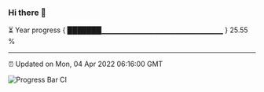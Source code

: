 ### Hi there 👋

⏳ Year progress { ███████▁▁▁▁▁▁▁▁▁▁▁▁▁▁▁▁▁▁▁▁▁▁▁ } 25.55 %

---

⏰ Updated on Mon, 04 Apr 2022 06:16:00 GMT

![Progress Bar CI](https://github.com/liununu/liununu/workflows/Progress%20Bar%20CI/badge.svg)
